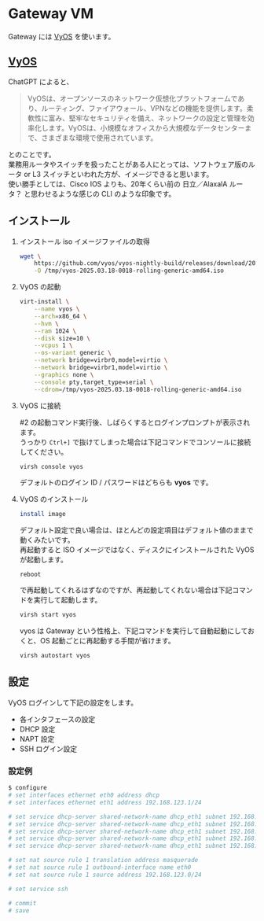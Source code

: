 Gateway VM
===

Gateway には [VyOS](https://vyos.io/) を使います。

## [VyOS](https://vyos.io/)

ChatGPT によると、

> VyOSは、オープンソースのネットワーク仮想化プラットフォームであり、ルーティング、ファイアウォール、VPNなどの機能を提供します。柔軟性に富み、堅牢なセキュリティを備え、ネットワークの設定と管理を効率化します。VyOSは、小規模なオフィスから大規模なデータセンターまで、さまざまな環境で使用されています。

とのことです。  
業務用ルータやスイッチを扱ったことがある人にとっては、ソフトウェア版のルータ or L3 スイッチといわれた方が、イメージできると思います。  
使い勝手としては、Cisco IOS よりも、20年くらい前の 日立／AlaxalA ルータ？ と思わせるような感じの CLI のような印象です。

## インストール

1. インストール iso イメージファイルの取得

    ```bash
    wget \
        https://github.com/vyos/vyos-nightly-build/releases/download/2025.03.18-0018-rolling/vyos-2025.03.18-0018-rolling-generic-amd64.iso \
        -O /tmp/vyos-2025.03.18-0018-rolling-generic-amd64.iso
    ```

2. VyOS の起動

    ```bash
    virt-install \
        --name vyos \
        --arch=x86_64 \
        --hvm \
        --ram 1024 \
        --disk size=10 \
        --vcpus 1 \
        --os-variant generic \
        --network bridge=virbr0,model=virtio \
        --network bridge=virbr1,model=virtio \
        --graphics none \
        --console pty,target_type=serial \
        --cdrom=/tmp/vyos-2025.03.18-0018-rolling-generic-amd64.iso
    ```

3. VyOS に接続

    #2 の起動コマンド実行後、しばらくするとログインプロンプトが表示されます。  
    うっかり `Ctrl+]` で抜けてしまった場合は下記コマンドでコンソールに接続してください。

    ```bash
    virsh console vyos
    ```

    デフォルトのログイン ID / パスワードはどちらも **vyos** です。


4. VyOS のインストール

    ```bash
    install image
    ```

    デフォルト設定で良い場合は、ほとんどの設定項目はデフォルト値のままで動くみたいです。  
    再起動すると ISO イメージではなく、ディスクにインストールされた VyOS が起動します。

    ```
    reboot
    ```

    で再起動してくれるはずなのですが、再起動してくれない場合は下記コマンドを実行して起動します。

    ```bash
    virsh start vyos
    ```

    vyos は Gateway という性格上、下記コマンドを実行して自動起動にしておくと、OS 起動ごとに再起動する手間が省けます。

    ```bash
    virsh autostart vyos
    ```

## 設定

VyOS ログインして下記の設定をします。

- 各インタフェースの設定
- DHCP 設定
- NAPT 設定
- SSH ログイン設定

### 設定例

```bash
$ configure
# set interfaces ethernet eth0 address dhcp
# set interfaces ethernet eth1 address 192.168.123.1/24

# set service dhcp-server shared-network-name dhcp_eth1 subnet 192.168.123.0/24 subnet-id 5963
# set service dhcp-server shared-network-name dhcp_eth1 subnet 192.168.123.0/24 range 0 start 192.168.123.101
# set service dhcp-server shared-network-name dhcp_eth1 subnet 192.168.123.0/24 range 0 stop 192.168.123.200
# set service dhcp-server shared-network-name dhcp_eth1 subnet 192.168.123.0/24 option default-router 192.168.123.1
# set service dhcp-server shared-network-name dhcp_eth1 subnet 192.168.123.0/24 option name-server 8.8.8.8

# set nat source rule 1 translation address masquerade
# set nat source rule 1 outbound-interface name eth0
# set nat source rule 1 source address 192.168.123.0/24

# set service ssh

# commit
# save
```
